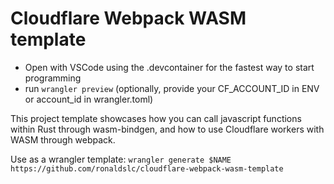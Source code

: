 # Cloudflare Webpack WASM template

- Open with VSCode using the .devcontainer for the fastest way to start programming
- run `wrangler preview` (optionally, provide your CF_ACCOUNT_ID in ENV or account_id in wrangler.toml)

This project template showcases how you can call javascript functions within Rust through wasm-bindgen, 
and how to use Cloudflare workers with WASM through webpack.

Use as a wrangler template:
`wrangler generate $NAME https://github.com/ronaldslc/cloudflare-webpack-wasm-template`